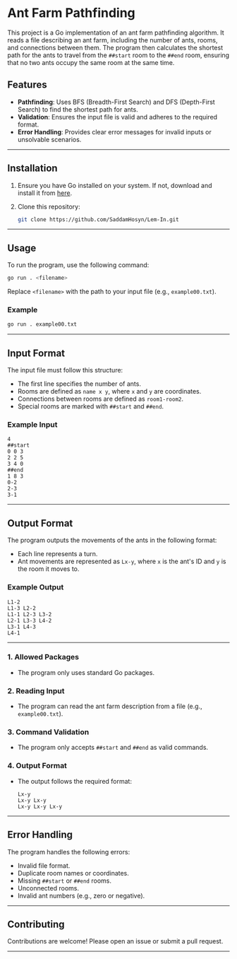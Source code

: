 # Ant Farm Pathfinding

This project is a Go implementation of an ant farm pathfinding algorithm. It reads a file describing an ant farm, including the number of ants, rooms, and connections between them. The program then calculates the shortest path for the ants to travel from the `##start` room to the `##end` room, ensuring that no two ants occupy the same room at the same time.

## Features

- **Pathfinding**: Uses BFS (Breadth-First Search) and DFS (Depth-First Search) to find the shortest path for ants.
- **Validation**: Ensures the input file is valid and adheres to the required format.
- **Error Handling**: Provides clear error messages for invalid inputs or unsolvable scenarios.

---

## Installation

1. Ensure you have Go installed on your system. If not, download and install it from [here](https://golang.org/dl/).
2. Clone this repository:

   ```bash
   git clone https://github.com/SaddamHosyn/Lem-In.git

   ```

---

## Usage

To run the program, use the following command:

```bash
go run . <filename>
```

Replace `<filename>` with the path to your input file (e.g., `example00.txt`).

### Example

```bash
go run . example00.txt
```

---

## Input Format

The input file must follow this structure:

- The first line specifies the number of ants.
- Rooms are defined as `name x y`, where `x` and `y` are coordinates.
- Connections between rooms are defined as `room1-room2`.
- Special rooms are marked with `##start` and `##end`.

### Example Input

```
4
##start
0 0 3
2 2 5
3 4 0
##end
1 8 3
0-2
2-3
3-1
```

---

## Output Format

The program outputs the movements of the ants in the following format:

- Each line represents a turn.
- Ant movements are represented as `Lx-y`, where `x` is the ant's ID and `y` is the room it moves to.

### Example Output

```
L1-2
L1-3 L2-2
L1-1 L2-3 L3-2
L2-1 L3-3 L4-2
L3-1 L4-3
L4-1
```

---

### 1. **Allowed Packages**

- The program only uses standard Go packages.

### 2. **Reading Input**

- The program can read the ant farm description from a file (e.g., `example00.txt`).

### 3. **Command Validation**

- The program only accepts `##start` and `##end` as valid commands.

### 4. **Output Format**

- The output follows the required format:
  ```
  Lx-y
  Lx-y Lx-y
  Lx-y Lx-y Lx-y
  ```

---

## Error Handling

The program handles the following errors:

- Invalid file format.
- Duplicate room names or coordinates.
- Missing `##start` or `##end` rooms.
- Unconnected rooms.
- Invalid ant numbers (e.g., zero or negative).

---

## Contributing

Contributions are welcome! Please open an issue or submit a pull request.

---
